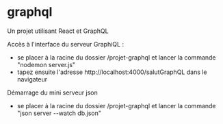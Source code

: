 # graphql
Un projet utilisant React et GraphQL

Accès à l'interface du serveur GraphiQL :
  - se placer à la racine du dossier /projet-graphql et lancer la commande "nodemon server.js"
  - tapez ensuite l'adresse http://localhost:4000/salutGraphQL dans le navigateur

Démarrage du mini serveur json
 - se placer à la racine du dossier /projet-graphql et lancer la commande "json server --watch db.json"
